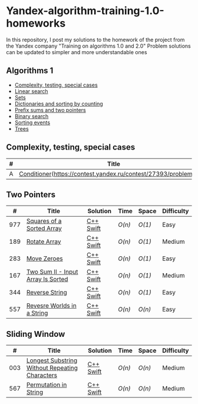 # Yandex-algorithm-training-1.0-homeworks
In this repository, I post my solutions to the homework of the project from the Yandex company "Training on algorithms 1.0 and 2.0" Problem solutions can be updated to simpler and more understandable ones


## Algorithms 1

* [Complexity, testing, special cases](https://github.com/MustafaNatur/Yandex-algorithm-training-1.0-homeworks/#Complexity-testing-special-cases)
* [Linear search](https://github.com/MustafaNatur/Yandex-algorithm-training-1.0-homeworks/#Linear-search)
* [Sets](https://github.com/MustafaNatur/Yandex-algorithm-training-1.0-homeworks/#Sets)
* [Dictionaries and sorting by counting](https://github.com/MustafaNatur/Yandex-algorithm-training-1.0-homeworks/#Dictionaries-and-sorting-by-counting)
* [Prefix sums and two pointers](https://github.com/MustafaNatur/Yandex-algorithm-training-1.0-homeworks/#Prefix-sums-and-two-pointers)
* [Binary search](https://github.com/MustafaNatur/Yandex-algorithm-training-1.0-homeworks/#Binary-search)
* [Sorting events](https://github.com/MustafaNatur/Yandex-algorithm-training-1.0-homeworks/#Sorting-events)
* [Trees](https://github.com/MustafaNatur/Yandex-algorithm-training-1.0-homeworks/#Trees)


## Complexity, testing, special cases
|  #  | Title           |  Solution       |  Status         |
|-----|---------------- | --------------- | --------------- |
A | [Conditioner](https://leetcode.com/problems/binary-search/?envType=study-plan&id=algorithm-i)(https://contest.yandex.ru/contest/27393/problems/A/)) | [Swift](./1.0/A.swift)| Easy ||


## Two Pointers
|  #  | Title           |  Solution       |  Time           | Space           | Difficulty    |
|-----|---------------- | --------------- | --------------- | --------------- | ------------- |
977 | [Squares of a Sorted Array](https://leetcode.com/problems/squares-of-a-sorted-array/?envType=study-plan&id=algorithm-i) | [C++](./C++/Squares_of_a_Sorted_Array.cpp) [Swift](./Swift/Squares_of_a_Sorted_Array.swift)| _O(n)_ | _O(1)_ | Easy ||
189 | [Rotate Array](https://leetcode.com/problems/rotate-array/?envType=study-plan&id=algorithm-i) | [C++](./C++/Rotate_Array.cpp) [Swift](./Swift/Rotate_Array.swift)| _O(n)_ | _O(1)_ | Medium ||
283 | [Move Zeroes](https://leetcode.com/problems/move-zeroes/?envType=study-plan&id=algorithm-i) | [C++](./C++/Move_Zeroes.cpp) [Swift](./Swift/Move_Zeroes.swift)| _O(n)_ | _O(1)_ | Easy ||
167 | [Two Sum II - Input Array Is Sorted](https://leetcode.com/problems/move-zeroes/?envType=study-plan&id=algorithm-i) | [C++](./C++/Two_Sum_II_-_Input_Array_Is_Sorted.cpp) [Swift](./Swift/Two_Sum_II_-_Input_Array_Is_Sorted.swift)| _O(n)_ | _O(1)_ | Medium ||
344 | [Reverse String](https://leetcode.com/problems/reverse-string/) | [C++](./C++/Reverse_String.cpp) [Swift](./Swift/Reverse_String.swift)| _O(n)_ | _O(1)_ | Easy ||
557 | [Revesre Worlds in a String](https://leetcode.com/problems/reverse-words-in-a-string-iii/) | [C++](./C++/Reverse_Words_in_a_String.cpp) [Swift](./Swift/Reverse_Words_in_a_String.swift)| _O(n)_ | _O(n)_ | Easy ||



## Sliding Window
|  #  | Title           |  Solution       |  Time           | Space           | Difficulty    |
|-----|---------------- | --------------- | --------------- | --------------- | ------------- |
003 | [Longest Substring Without Repeating Characters](https://leetcode.com/problems/longest-substring-without-repeating-characters/?envType=study-plan&id=algorithm-i) | [C++](./C++/Longest_Substring_Without_Repeating_Characters.cpp) [Swift](./Swift/Longest_Substring_Without_Repeating_Characters.swift)| _O(n)_ | _O(n)_ | Medium ||
567 | [Permutation in String](https://leetcode.com/problems/permutation-in-string/?envType=study-plan&id=algorithm-i) | [C++](./C++/Permutation_in_String.cpp) [Swift](./Swift/Permutation_in_String.swift)| _O(n)_ | _O(n)_ | Medium ||
